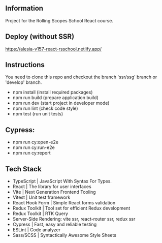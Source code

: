 ## Information
Project for the Rolling Scopes School React course.

## Deploy (without SSR)
https://alesia-v157-react-rsschool.netlify.app/

## Instructions
You need to clone this repo and checkout the branch 'ssr/ssg' branch or 'develop' branch.

- npm install (install required packages)
- npm run build (prepare application build)
- npm run dev (start project in developer mode)
- npm run lint (check code style)
- npm test (run unit tests)

## Cypress:

- npm run cy:open-e2e
- npm run cy:run-e2e
- npm run cy:report

## Tech Stack
- TypeScript | JavaScript With Syntax For Types.
- React | The library for user interfaces
- Vite | Next Generation Frontend Tooling
- Vitest | Unit test framework
- React Hook Form | Simple React forms validation
- Redux Toolkit | Tool set for efficient Redux development
- Redux Toolkit | RTK Query
- Server-Side Rendering: vite ssr, react-router ssr, redux ssr
- Cypress | Fast, easy and reliable testing
- ESLint | Code analyzer
- Sass/SCSS | Syntactically Awesome Style Sheets
